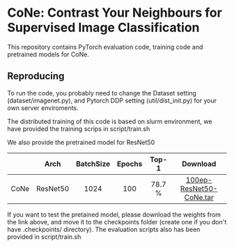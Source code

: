 # CoNe: Contrast Your Neighbours for Supervised Image Classification

This repository contains PyTorch evaluation code, training code and pretrained models for CoNe.

## Reproducing

To run the code, you probably need to change the Dataset setting (dataset/imagenet.py), and Pytorch DDP setting (util/dist_init.py) for your own server enviroments.

The distributed training of this code is based on slurm environment, we have provided the training scrips in script/train.sh


We also provide the pretrained model for ResNet50 

|          |Arch | BatchSize | Epochs | Top-1 | Download  |
|----------|:----:|:---:|:---:|:---:|:---:|
|  CoNe | ResNet50 | 1024 | 100  | 78.7 % | [100ep-ResNet50-CoNe.tar](https://drive.google.com/file/d/1UCHRBtxTmGxsd3mbb_hVQjpVP4IrXFwJ/view?usp=sharing) |

If you want to test the pretained model, please download the weights from the link above, and move it to the checkpoints folder (create one if you don't have .checkpoints/ directory). The evaluation scripts also has been provided in script/train.sh

